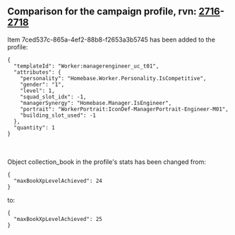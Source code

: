 ## Comparison for the campaign profile, rvn: [2716](https://github.com/PRO100KatYT/FortniteProfileRevisions/tree/main/profiles/campaign/2716%20campaign.json)-[2718](https://github.com/PRO100KatYT/FortniteProfileRevisions/tree/main/profiles/campaign/2718%20campaign.json)

Item 7ced537c-865a-4ef2-88b8-f2653a3b5745 has been added to the profile:

```
{
  "templateId": "Worker:managerengineer_uc_t01",
  "attributes": {
    "personality": "Homebase.Worker.Personality.IsCompetitive",
    "gender": "1",
    "level": 1,
    "squad_slot_idx": -1,
    "managerSynergy": "Homebase.Manager.IsEngineer",
    "portrait": "WorkerPortrait:IconDef-ManagerPortrait-Engineer-M01",
    "building_slot_used": -1
  },
  "quantity": 1
}
```

<br><br>
Object collection_book in the profile's stats has been changed from:

```
{
  "maxBookXpLevelAchieved": 24
}
```

to:

```
{
  "maxBookXpLevelAchieved": 25
}
```

<br><br>
